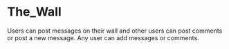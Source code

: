 # The_Wall
Users can post messages on their wall and other users can post comments or post a new message.
Any user can add messages or comments.
